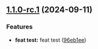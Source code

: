 ## [1.1.0-rc.1](https://github.com/rontea/theme_wf/compare/v1.0.0...v1.1.0-rc.1) (2024-09-11)

### Features

* **feat test:** feat test ([96eb1ee](https://github.com/rontea/theme_wf/commit/96eb1ee1292da6fde61019cb73c732f58468e848))
